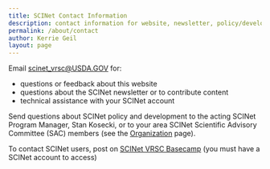 ```yaml
---
title: SCINet Contact Information
description: contact information for website, newsletter, policy/development, and technical assistance
permalink: /about/contact
author: Kerrie Geil
layout: page
---
```



Email [scinet_vrsc@USDA.GOV](mailto:scinet_vrsc@USDA.GOV) for:
* questions or feedback about this website
* questions about the SCINet newsletter or to contribute content
* technical assistance with your SCINet account

Send questions about SCINet policy and development to the acting SCINet Program Manager, Stan Kosecki, or to your area SCINet Scientific Advisory Committee (SAC) members (see the [Organization](/about/organization) page).

To contact SCINet users, post on [SCINet VRSC Basecamp](https://3.basecamp.com/3625179/projects/5538276) (you must have a SCINet account to access)
